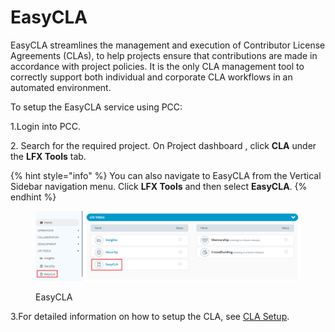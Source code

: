 # EasyCLA

​[​](https://circleci.com/gh/communitybridge/easycla)EasyCLA streamlines the management and execution of Contributor License Agreements (CLAs), to help projects ensure that contributions are made in accordance with project policies. It is the only CLA management tool to correctly support both individual and corporate CLA workflows in an automated environment.

To setup the EasyCLA service using PCC:

1.Login into PCC.

2\. Search for the required project. On Project dashboard , click **CLA** under the **LFX Tools** tab.

{% hint style="info" %}
You can also navigate to EasyCLA from the Vertical Sidebar navigation menu. Click **LFX Tools** and then select **EasyCLA**.
{% endhint %}

<figure><img src="../../.gitbook/assets/Easy1.png" alt=""><figcaption><p>EasyCLA</p></figcaption></figure>

3.For detailed information on how to setup the CLA, see [CLA Setup](https://docs.linuxfoundation.org/lfx/easycla/v2-current/project-managers/create-new-cla-group).

​
